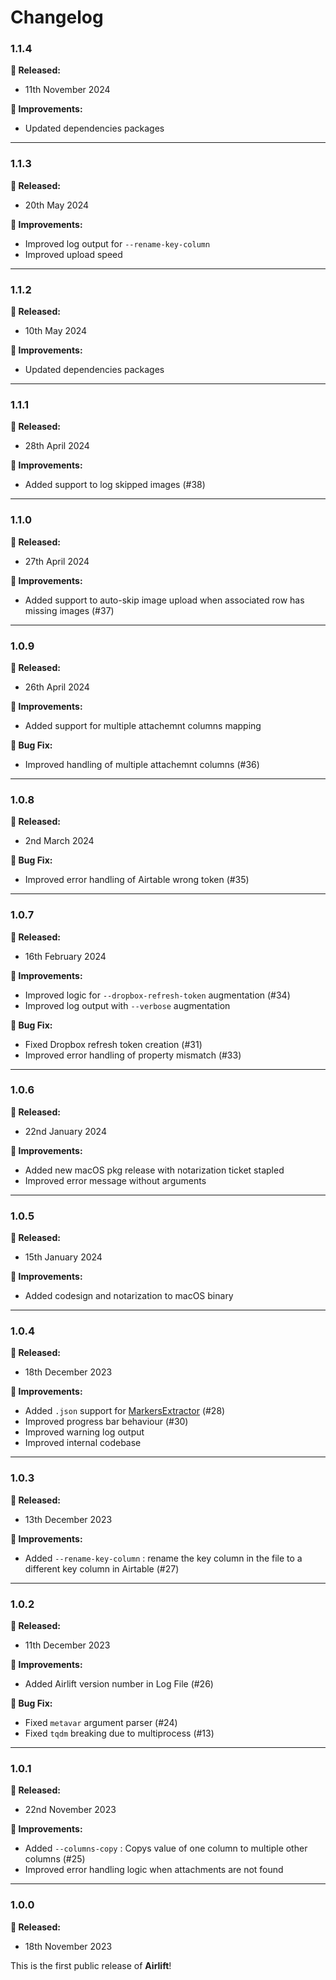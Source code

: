 # Changelog

### 1.1.4

**🎉 Released:**
- 11th November 2024

**🔨 Improvements:**
- Updated dependencies packages

---

### 1.1.3

**🎉 Released:**
- 20th May 2024

**🔨 Improvements:**
- Improved log output for `--rename-key-column`
- Improved upload speed

---

### 1.1.2

**🎉 Released:**
- 10th May 2024

**🔨 Improvements:**
- Updated dependencies packages

---

### 1.1.1

**🎉 Released:**
- 28th April 2024

**🔨 Improvements:**
- Added support to log skipped images (#38)

---

### 1.1.0

**🎉 Released:**
- 27th April 2024

**🔨 Improvements:**
- Added support to auto-skip image upload when associated row has missing images (#37)

---

### 1.0.9

**🎉 Released:**
- 26th April 2024

**🔨 Improvements:**
- Added support for multiple attachemnt columns mapping

**🐞 Bug Fix:**
- Improved handling of multiple attachemnt columns (#36)

---

### 1.0.8

**🎉 Released:**
- 2nd March 2024

**🐞 Bug Fix:**
- Improved error handling of Airtable wrong token (#35)

---

### 1.0.7

**🎉 Released:**
- 16th February 2024

**🔨 Improvements:**
- Improved logic for `--dropbox-refresh-token` augmentation (#34)
- Improved log output with `--verbose` augmentation

**🐞 Bug Fix:**
- Fixed Dropbox refresh token creation (#31)
- Improved error handling of property mismatch (#33)

---

### 1.0.6

**🎉 Released:**
- 22nd January 2024

**🔨 Improvements:**
- Added new macOS pkg release with notarization ticket stapled
- Improved error message without arguments

---

### 1.0.5

**🎉 Released:**
- 15th January 2024

**🔨 Improvements:**
- Added codesign and notarization to macOS binary

---

### 1.0.4

**🎉 Released:**
- 18th December 2023

**🔨 Improvements:**
- Added `.json` support for [MarkersExtractor](https://github.com/TheAcharya/MarkersExtractor) (#28)
- Improved progress bar behaviour (#30)
- Improved warning log output
- Improved internal codebase

---

### 1.0.3

**🎉 Released:**
- 13th December 2023

**🔨 Improvements:**
- Added `--rename-key-column` : rename the key column in the file to a different key column in Airtable (#27)

---

### 1.0.2

**🎉 Released:**
- 11th December 2023

**🔨 Improvements:**
- Added Airlift version number in Log File (#26)

**🐞 Bug Fix:**
- Fixed `metavar` argument parser (#24)
- Fixed `tqdm` breaking due to multiprocess (#13)

---

### 1.0.1

**🎉 Released:**
- 22nd November 2023

**🔨 Improvements:**
- Added `--columns-copy` : Copys value of one column to multiple other columns (#25)
- Improved error handling logic when attachments are not found

---

### 1.0.0
**🎉 Released:**
- 18th November 2023

This is the first public release of **Airlift**!
